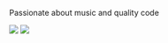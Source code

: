 Passionate about music and quality code

  <img src="https://github-readme-stats.vercel.app/api?username=fredmaggiowski&theme=dark&show_icons=true">
  <img src="https://github-readme-stats.vercel.app/api/top-langs/?username=fredmaggiowski&theme=dark&layout=compact">
